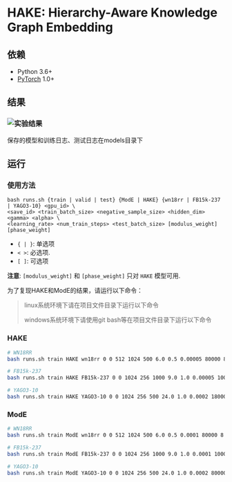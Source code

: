 # HAKE: Hierarchy-Aware Knowledge Graph Embedding
## 依赖
- Python 3.6+
- [PyTorch](http://pytorch.org/) 1.0+

## 结果
### ![实验结果](http://img.bittersweet.top/markdown/%E5%AE%9E%E9%AA%8C%E7%BB%93%E6%9E%9C.png)

保存的模型和训练日志、测试日志在models目录下

## 运行

### 使用方法
```
bash runs.sh {train | valid | test} {ModE | HAKE} {wn18rr | FB15k-237 | YAGO3-10} <gpu_id> \
<save_id> <train_batch_size> <negative_sample_size> <hidden_dim> <gamma> <alpha> \
<learning_rate> <num_train_steps> <test_batch_size> [modulus_weight] [phase_weight]
```
- `{ | }`: 单选项
- `< >`: 必选项.
- `[ ]`: 可选项

**注意**: `[modulus_weight]` 和 `[phase_weight]` 只对 `HAKE` 模型可用.

为了复现HAKE和ModE的结果，请运行以下命令：

> linux系统环境下请在项目文件目录下运行以下命令
>
> windows系统环境下请使用git bash等在项目文件目录下运行以下命令

### HAKE
```bash
# WN18RR
bash runs.sh train HAKE wn18rr 0 0 512 1024 500 6.0 0.5 0.00005 80000 8 0.5 0.5

# FB15k-237
bash runs.sh train HAKE FB15k-237 0 0 1024 256 1000 9.0 1.0 0.00005 100000 16 3.5 1.0

# YAGO3-10
bash runs.sh train HAKE YAGO3-10 0 0 1024 256 500 24.0 1.0 0.0002 180000 4 1.0 0.5
```

### ModE
```bash
# WN18RR
bash runs.sh train ModE wn18rr 0 0 512 1024 500 6.0 0.5 0.0001 80000 8 --no_decay

# FB15k-237
bash runs.sh train ModE FB15k-237 0 0 1024 256 1000 9.0 1.0 0.0001 100000 16

# YAGO3-10
bash runs.sh train ModE YAGO3-10 0 0 1024 256 500 24.0 1.0 0.0002 80000 4
```

